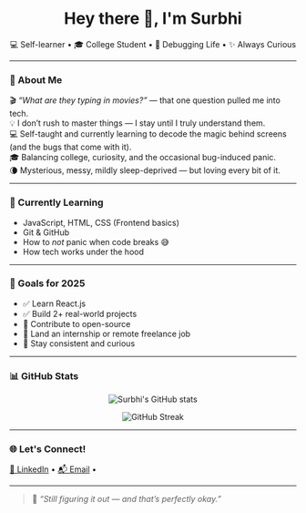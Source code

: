 <h1 align="center">Hey there 👋, I'm Surbhi</h1>

<p align="center">
💻 Self-learner • 🎓 College Student • 🐛 Debugging Life • ✨ Always Curious  
</p>

---

### 🧠 About Me
🎬 *“What are they typing in movies?”* — that one question pulled me into tech.  
💡 I don’t rush to master things — I stay until I truly understand them.  
💻 Self-taught and currently learning to decode the magic behind screens (and the bugs that come with it).  
🎓 Balancing college, curiosity, and the occasional bug-induced panic.  
🌘 Mysterious, messy, mildly sleep-deprived — but loving every bit of it.

---

### 🔧 Currently Learning
- JavaScript, HTML, CSS (Frontend basics)  
- Git & GitHub  
- How to *not* panic when code breaks 😅  
- How tech works under the hood  

---

### 🎯 Goals for 2025
- ✅ Learn React.js  
- ✅ Build 2+ real-world projects  
- 🔄 Contribute to open-source  
- 🔄 Land an internship or remote freelance job  
- 🔄 Stay consistent and curious  

---

### 📊 GitHub Stats
<p align="center">
  <img src="https://github-readme-stats.vercel.app/api?username=SurbhiGithubUsername&show_icons=true&theme=radical" alt="Surbhi's GitHub stats" />
</p>

<p align="center">
  <img src="https://github-readme-streak-stats.herokuapp.com/?user=SurbhiGithubUsername&theme=radical" alt="GitHub Streak" />
</p>

---

### 🌐 Let's Connect!
<p align="left">
  <a href="https://www.linkedin.com/in/https://www.linkedin.com/in/surbhi-jadav-19004a307" target="_blank">💼 LinkedIn</a>  
  •  
  <a href="mailto:jadavsubhu04@outlook.com">📬 Email</a>  
  •
</p>

---

> 🧩 *“Still figuring it out — and that’s perfectly okay.”*

